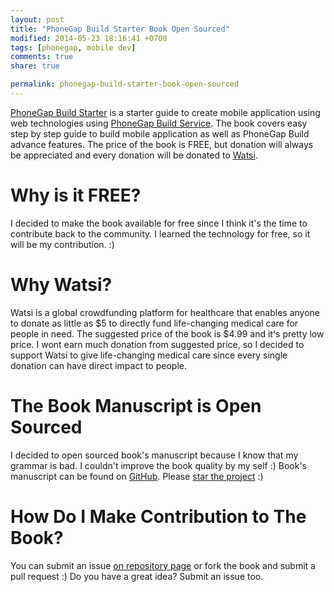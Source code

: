 ```yaml
---
layout: post
title: "PhoneGap Build Starter Book Open Sourced"
modified: 2014-05-23 18:16:41 +0700
tags: [phonegap, mobile dev]
comments: true
share: true

permalink: phonegap-build-starter-book-open-sourced
---
```


[PhoneGap Build Starter](https://leanpub.com/phonegapbuild) is a starter guide to create mobile application using web technologies using [PhoneGap Build Service](http://build.phonegap.com). The book covers easy step by step guide to build mobile application as well as PhoneGap Build advance features. The price of the book is FREE, but donation will always be appreciated and every donation will be donated to [Watsi](https://watsi.org).

# Why is it FREE?
I decided to make the book available for free since I think it's the time to contribute back to the community. I learned the technology for free, so it will be my contribution. :)

# Why Watsi?
Watsi is a global crowdfunding platform for healthcare that enables anyone to donate as little as $5 to directly fund life-changing medical care for people in need. The suggested price of the book is $4.99 and it's pretty low price. I wont earn much donation from suggested price, so I decided to support Watsi to give life-changing medical care since every single donation can have direct impact to people.

# The Book Manuscript is Open Sourced
I decided to open sourced book's manuscript because I know that my grammar is bad. I couldn't improve the book quality by my self :) Book's manuscript can be found on [GitHub](https://github.com/justmyfreak/phonegap-build-starter-book). Please [star the project](https://github.com/justmyfreak/phonegap-build-starter-book/stargazers) :)

# How Do I Make Contribution to The Book?
You can submit an issue [on repository page](https://github.com/justmyfreak/phonegap-build-starter-book/issues/new) or fork the book and submit a pull request :)
Do you have a great idea? Submit an issue too.